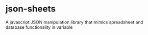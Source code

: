 # json-sheets
A javascript JSON manipulation library that mimics spreadsheet and database functionality in variable
